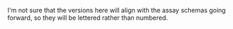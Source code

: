 I'm not sure that the versions here will align with the assay schemas going forward,
so they will be lettered rather than numbered.